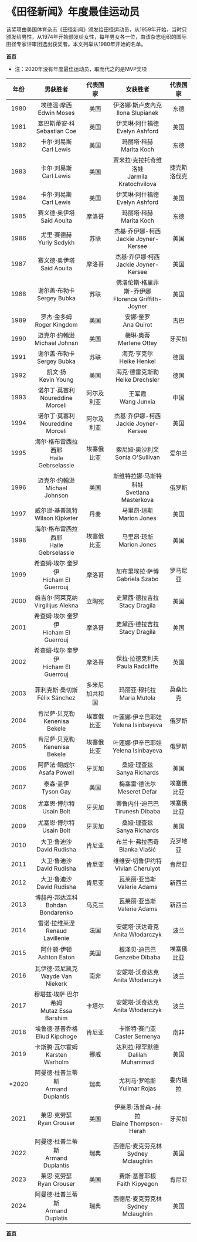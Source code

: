 # 《田径新闻》年度最佳运动员

该奖项由美国体育杂志《田径新闻》颁发给田径运动员，从1959年开始，当时只颁发给男性，从1974年开始颁发给女性，每年男女各一位，由该杂志组织的国际田径专家评审团选出获奖者。本文列举从1980年开始的名单。

<b>[首页](../../README.md)</b>

- 注：2020年没有年度最佳运动员，取而代之的是MVP奖项

| 年份 |            男获胜者            | 代表国家 |                    女获胜者                     |   代表国家   |
| :--: | :----------------------------: | :------: | :---------------------------------------------: | :----------: |
| 1980 |   埃德温·摩西<br>Edwin Moses   |   美国   |      伊洛娜·斯卢皮內克<br>Ilona Slupianek       |     东德     |
| 1981 | 塞巴斯蒂安·科<br>Sebastian Coe |   英国   |       伊芙琳·阿什福德<br/>Evelyn Ashford        |     美国     |
| 1982 |   卡尔·刘易斯<br/>Carl Lewis   |   美国   |           玛丽塔·科赫<br/>Marita Koch           |     东德     |
| 1983 |   卡尔·刘易斯<br/>Carl Lewis   |   美国   | 贾米拉·克拉托奇维洛娃<br/>Jarmila Kratochvilova | 捷克斯洛伐克 |
| 1984 |   卡尔·刘易斯<br/>Carl Lewis   |   美国   |       伊芙琳·阿什福德<br/>Evelyn Ashford        |     美国     |
| 1985 |    赛义德·奥伊塔<br>Said Aouita    |       摩洛哥        |  玛丽塔·科赫<br/>Marita Koch  |         东德         |
| 1986 | 尤里·赛德赫<br/>Yuriy Sedykh |        苏联         |     杰基·乔伊娜-柯西<br/>Jackie Joyner-Kersee     |         美国         |
| 1987 |    赛义德·奥伊塔<br/>Said Aouita    |       摩洛哥        |     杰基·乔伊娜·柯西<br/>Jackie Joyner-Kersee     |         美国         |
| 1988 | 谢尔盖·布勃卡<br/>Sergey Bubka |        苏联         | 佛洛伦斯·格里菲斯-乔伊娜<br/>Florence Griffith-Joyner |         美国         |
| 1989 |     罗杰·金多姆<br/>Roger Kingdom     |        美国         |    安娜·奎罗<br/>Ana Quirot    |         古巴         |
| 1990 |    迈克尔·约翰逊<br/>Michael Johnsn    |        美国         | 梅琳·奥蒂<br/>Merlene Ottey |        牙买加        |
| 1991 | 谢尔盖·布勃卡<br/>Sergey Bubka |        苏联         |  海克·亨克尔<br/>Heike Henkel  |         德国         |
| 1992 |       凯文·扬<br/>Kevin Young       |        美国         | 海克·德雷克斯勒<br/>Heike Drechsler |         德国         |
| 1993 |    诺尔丁·莫塞利<br/>Noureddine Morceli    |     阿尔及利亚      |          王军霞<br/>Wang Junxia          |         中国         |
| 1994 |    诺尔丁·莫塞利<br/>Noureddine Morceli    |     阿尔及利亚      |     杰基·乔伊娜-柯西<br/>Jackie Joyner-Kersee     |         美国         |
| 1995 | 海尔·格布雷西拉西耶<br/>Haile Gebrselassie |     埃塞俄比亚      |     索尼娅·奥沙利文<br/>Sonia O'Sullivan     |爱尔兰|
| 1996 |    迈克尔·约翰逊<br/>Michael Johnson    |        美国         | 斯维特拉娜·马斯特科娃<br/>Svetlana Masterkova |        俄罗斯        |
| 1997 |   威尔逊·基普凯特<br/>Wilson Kipketer   |        丹麦         | 马里昂·琼斯<br/>Marion Jones |         美国         |
| 1998 | 海尔·格布雷西拉西耶<br/>Haile Gebrselassie |     埃塞俄比亚      | 马里昂·琼斯<br/>Marion Jones |         美国         |
| 1999 | 希查姆·埃尔·奎罗伊<br/>Hicham El Guerrouj |       摩洛哥        |      加布里埃拉·萨博<br/>Gabriela Szabo      |       罗马尼亚       |
| 2000 |  维吉尔·阿莱克纳<br/>Virgilijus Alekna  | 立陶宛 |  史黛西·德拉吉拉<br/>Stacy Dragila  |         美国         |
| 2001 | 希查姆·埃尔·奎罗伊<br/>Hicham El Guerrouj |       摩洛哥        |  史黛西·德拉吉拉<br/>Stacy Dragila  |         美国         |
| 2002 | 希查姆·埃尔·奎罗伊<br/>Hicham El Guerrouj |       摩洛哥        | 保拉·拉德克利夫<br/>Paula Radcliffe |         英国         |
| 2003 |    菲利克斯·桑切斯<br/>Félix Sánchez    |   多米尼加共和国    |       玛丽亚·穆托拉<br/>Maria Mutola       | 莫桑比克 |
| 2004 |   肯尼萨·贝克勒<br/>Kenenisa Bekele   |     埃塞俄比亚      | 叶莲娜·伊辛巴耶娃<br/>Yelena Isinbayeva |        俄罗斯        |
| 2005 |   肯尼萨·贝克勒<br/>Kenenisa Bekele   |     埃塞俄比亚      | 叶莲娜·伊辛巴耶娃<br/>Yelena Isinbayeva |        俄罗斯        |
| 2006 |    阿萨法·鲍威尔<br/>Asafa Powell    |       牙买加        |  桑娅·理查兹<br/>Sanya Richards  |         美国         |
| 2007 |      泰森·盖伊<br/>Tyson Gay      |        美国         |  梅塞雷·德法尔<br/>Meseret Defar  |      埃塞俄比亚      |
| 2008 |    尤塞恩·博尔特<br/>Usain Bolt    |       牙买加        | 蒂鲁内什·迪巴巴<br/>Tirunesh Dibaba |      埃塞俄比亚      |
| 2009 |    尤塞恩·博尔特<br/>Usain Bolt    |       牙买加        |  桑娅·理查兹<br/>Sanya Richards  |         美国         |
| 2010 |     大卫·鲁迪沙<br/>David Rudisha     |       肯尼亚        |  布兰卡·弗拉西奇<br/>Blanka Vlašić  |       克罗地亚       |
| 2011 |     大卫·鲁迪沙<br/>David Rudisha     |       肯尼亚        |     维维安·切鲁伊约特<br/>Vivian Cheruiyot     |        肯尼亚        |
| 2012 |     大卫·鲁迪沙<br/>David Rudisha     |       肯尼亚        |  瓦莱丽·亚当斯<br/>Valerie Adams  |        新西兰        |
| 2013 |  博赫丹·邦达连科<br/>Bohdan Bondarenko  |       乌克兰        |  瓦莱丽·亚当斯<br/>Valerie Adams  |        新西兰        |
| 2014 |    雷诺·拉维莱涅<br/>Renaud Lavillenie    |        法国         |     安妮塔·沃达奇克<br/>Anita Włodarczyk     |         波兰         |
| 2015 |     阿什顿·伊顿<br/>Ashton Eaton     |        美国         | 根泽贝·迪巴巴<br/>Genzebe Dibaba |      埃塞俄比亚      |
| 2016 |   瓦伊德·范尼凯克<br/>Wayde Van Niekerk   |        南非         |     安妮塔·沃奇达克<br/>Anita Włodarczyk     |         波兰         |
| 2017 | 穆塔兹·埃萨·巴尔希姆<br/>Mutaz Essa Barshim |       卡塔尔        |     安妮塔·沃奇达克<br/>Anita Włodarczyk     |         波兰         |
| 2018 | 埃鲁德·基普乔格<br/>Eliud Kipchoge |       肯尼亚        |      卡斯特·赛门亚<br/>Caster Semenya      |         南非         |
| 2019 |   卡斯腾·瓦尔霍姆<br/>Karsten Warholm   |        挪威         |     达利拉·穆罕默德<br/>Dalilah Muhammad     |         美国         |
| *2020 |  阿曼德·杜普兰蒂斯<br/>Armand Duplantis  |        瑞典         |    尤利马·罗哈斯<br/>Yulimar Rojas    |       委内瑞拉       |
| 2021 |   莱恩·克劳瑟<br/>Ryan Crouser   |        美国         |    伊莱恩·汤普森-赫拉<br/>Elaine Thompson-Herah    |        牙买加        |
| 2022 |  阿曼德·杜普兰蒂斯<br/>Armand Duplantis  |        瑞典         | 西德尼·麦克劳克林<br/>Sydney Mclaughlin |         美国         |
| 2023 |     莱恩·克劳瑟<br/>Ryan Crouser     |        美国         | 费斯·基普耶根<br/>Faith Kipyegon |        肯尼亚        |
| 2024 | 阿曼德·杜普兰蒂斯<br>Armand Duplatis | 瑞典 | 西德尼·麦克劳克林<br/>Sydney Mclaughlin | 美国 |

<b>[首页](../../README.md)</b>